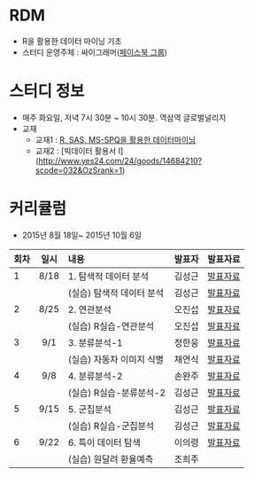 # RDM
* R을 활용한 데이터 마이닝 기초
* 스터디 운영주체 : 싸이그래머([페이스북 그룹](https://www.facebook.com/groups/psygrammer/))

# 스터디 정보 
* 매주 화요일, 저녁 7시 30분 ~ 10시 30분. 역삼역 글로벌널리지
* 교재
  - 교재1 : [R, SAS, MS-SPQ을 활용한 데이터마이닝](http://www.yes24.com/24/goods/6354305)
  - 교재2 : [빅데이터 활용서 I] (http://www.yes24.com/24/goods/14684210?scode=032&OzSrank=1)

# 커리큘럼
* 2015년 8월 18일~ 2015년 10월 6일

| 회차  | 일시   | 내용                                  | 발표자  |              발표자료                    |
| ----- |:------:| :-------------------------------------|:-------:|:----------------------------------------: |
| 1 |8/18|1. 탐색적 데이터 분석              |김성근|[발표자료](https://drive.google.com/file/d/0B_Ekt7icI0htMWllUzA5eVpSU1U/view?usp=sharing) 
|   |    |(실습) 탐색적 데이터 분석|김성근|[발표자료](https://github.com/psygrammer/RDM/blob/master/R_files/1.DM_CH2.md) |
| 2 |8/25|2. 연관분석 |오진섭|[발표자료](https://drive.google.com/file/d/0B_Ekt7icI0htQ1ZTekV2QXluRFU/view?usp=sharing) |
|   |    |(실습) R실습-연관분석|오진섭|[발표자료](https://github.com/psygrammer/RDM/blob/master/R_files/2.asso.md) |
| 3 |9/1|3. 분류분석-1 |정한웅|[발표자료](https://drive.google.com/file/d/0B_Ekt7icI0htcGtDMFhaQjc3b2c/view?usp=sharing) |
|   |    |(실습) 자동차 이미지 식별|채연식|[발표자료](https://drive.google.com/file/d/0B_Ekt7icI0htX2gzRVVjdjYwQVU/view?usp=sharing) |
| 4 |9/8|4. 분류분석-2 |손완주|[발표자료](https://drive.google.com/file/d/0B_Ekt7icI0htM0hzUEVraGl6SWs/view?usp=sharing) |
|   |    |(실습) R실습-분류분석-2|김성근|[발표자료](https://github.com/psygrammer/RDM/blob/master/R_files/DM_ch6.md) |
| 5 |9/15|5. 군집분석 |김성근|[발표자료](https://drive.google.com/file/d/0B_Ekt7icI0htdGhacUpIMlFMOGc/view?usp=sharing) |
|   |    |(실습) R실습-군집분석|김성근|[발표자료](https://github.com/psygrammer/RDM/blob/master/R_files/DM_CH7.md) |
| 6 |9/22|6. 특이 데이터 탐색 |이의령|[발표자료](https://drive.google.com/file/d/0B_Ekt7icI0htYk1QS3phdG5MWGc/view?usp=sharing) |
|   |    |(실습) 원달려 환율예측 |조희주|[]()|


